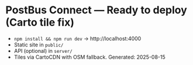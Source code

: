 # PostBus Connect — Ready to deploy (Carto tile fix)
- `npm install && npm run dev` → http://localhost:4000
- Static site in `public/`
- API (optional) in `server/`
- Tiles via CartoCDN with OSM fallback.
Generated: 2025-08-15
